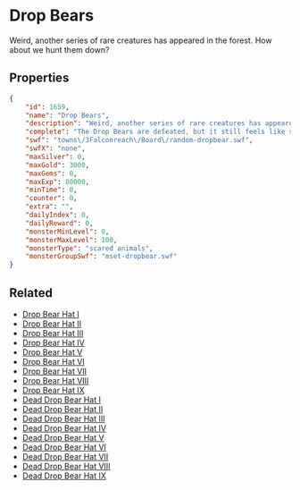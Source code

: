 # Drop Bears

Weird, another series of rare creatures has appeared in the forest. How about we hunt them down?

## Properties

```json
{
    "id": 1659,
    "name": "Drop Bears",
    "description": "Weird, another series of rare creatures has appeared in the forest. How about we hunt them down?",
    "complete": "The Drop Bears are defeated, but it still feels like something is Behind you.",
    "swf": "towns\/3Falconreach\/Board\/random-dropbear.swf",
    "swfX": "none",
    "maxSilver": 0,
    "maxGold": 3000,
    "maxGems": 0,
    "maxExp": 80000,
    "minTime": 0,
    "counter": 0,
    "extra": "",
    "dailyIndex": 0,
    "dailyReward": 0,
    "monsterMinLevel": 0,
    "monsterMaxLevel": 100,
    "monsterType": "scared animals",
    "monsterGroupSwf": "mset-dropbear.swf"
}
```

## Related

- [Drop Bear Hat I](../items/19235-drop-bear-hat-i.md)
- [Drop Bear Hat II](../items/19236-drop-bear-hat-ii.md)
- [Drop Bear Hat III](../items/19237-drop-bear-hat-iii.md)
- [Drop Bear Hat IV](../items/19238-drop-bear-hat-iv.md)
- [Drop Bear Hat V](../items/19239-drop-bear-hat-v.md)
- [Drop Bear Hat VI](../items/19240-drop-bear-hat-vi.md)
- [Drop Bear Hat VII](../items/19241-drop-bear-hat-vii.md)
- [Drop Bear Hat VIII](../items/19242-drop-bear-hat-viii.md)
- [Drop Bear Hat IX](../items/19243-drop-bear-hat-ix.md)
- [Dead Drop Bear Hat I](../items/19244-dead-drop-bear-hat-i.md)
- [Dead Drop Bear Hat II](../items/19245-dead-drop-bear-hat-ii.md)
- [Dead Drop Bear Hat III](../items/19246-dead-drop-bear-hat-iii.md)
- [Dead Drop Bear Hat IV](../items/19247-dead-drop-bear-hat-iv.md)
- [Dead Drop Bear Hat V](../items/19248-dead-drop-bear-hat-v.md)
- [Dead Drop Bear Hat VI](../items/19249-dead-drop-bear-hat-vi.md)
- [Dead Drop Bear Hat VII](../items/19250-dead-drop-bear-hat-vii.md)
- [Dead Drop Bear Hat VIII](../items/19251-dead-drop-bear-hat-viii.md)
- [Dead Drop Bear Hat IX](../items/19252-dead-drop-bear-hat-ix.md)

